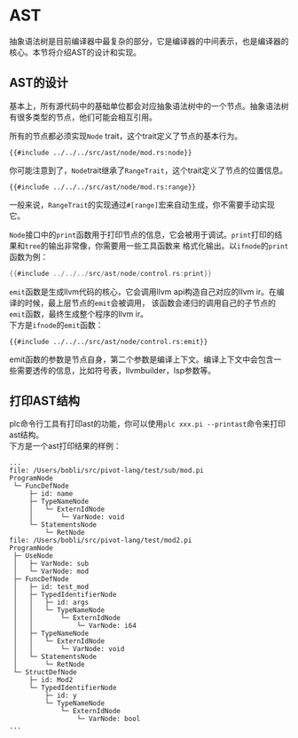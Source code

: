 # AST

抽象语法树是目前编译器中最复杂的部分，它是编译器的中间表示，也是编译器的核心。本节将介绍AST的设计和实现。  

## AST的设计

基本上，所有源代码中的基础单位都会对应抽象语法树中的一个节点。抽象语法树有很多类型的节点，他们可能会相互引用。  

所有的节点都必须实现`Node` trait，这个trait定义了节点的基本行为。  

```rust,no_run,noplayground
{{#include ../../../src/ast/node/mod.rs:node}}
```

你可能注意到了，`Node`trait继承了`RangeTrait`，这个trait定义了节点的位置信息。  

```rust,no_run,noplayground
{{#include ../../../src/ast/node/mod.rs:range}}
```
一般来说，`RangeTrait`的实现通过`#[range]`宏来自动生成，你不需要手动实现它。  

`Node`接口中的`print`函数用于打印节点的信息，它会被用于调试。`print`打印的结果和`tree`的输出非常像，你需要用一些工具函数来
格式化输出。以`ifnode`的`print`函数为例：  

```rust
{{#include ../../../src/ast/node/control.rs:print}}
```  

`emit`函数是生成llvm代码的核心，它会调用llvm api构造自己对应的llvm ir。在编译的时候，最上层节点的`emit`会被调用，
该函数会递归的调用自己的子节点的`emit`函数，最终生成整个程序的llvm ir。  
下方是`ifnode`的`emit`函数：  

```rust,no_run,noplayground
{{#include ../../../src/ast/node/control.rs:emit}}
```

emit函数的参数是节点自身，第二个参数是编译上下文。编译上下文中会包含一些需要透传的信息，比如符号表，llvmbuilder，lsp参数等。  


## 打印AST结构

plc命令行工具有打印ast的功能，你可以使用`plc xxx.pi --printast`命令来打印ast结构。  
下方是一个ast打印结果的样例：

```ast
...
file: /Users/bobli/src/pivot-lang/test/sub/mod.pi
ProgramNode
 └─ FuncDefNode
     ├─ id: name
     ├─ TypeNameNode
     │   └─ ExternIdNode
     │       └─ VarNode: void
     └─ StatementsNode
         └─ RetNode
file: /Users/bobli/src/pivot-lang/test/mod2.pi
ProgramNode
 ├─ UseNode
 │   ├─ VarNode: sub
 │   └─ VarNode: mod
 ├─ FuncDefNode
 │   ├─ id: test_mod
 │   ├─ TypedIdentifierNode
 │   │   ├─ id: args
 │   │   └─ TypeNameNode
 │   │       └─ ExternIdNode
 │   │           └─ VarNode: i64
 │   ├─ TypeNameNode
 │   │   └─ ExternIdNode
 │   │       └─ VarNode: void
 │   └─ StatementsNode
 │       └─ RetNode
 └─ StructDefNode
     ├─ id: Mod2
     └─ TypedIdentifierNode
         ├─ id: y
         └─ TypeNameNode
             └─ ExternIdNode
                 └─ VarNode: bool
...
```
